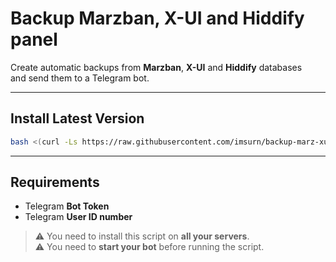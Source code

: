 # Backup Marzban, X-UI and Hiddify panel

Create automatic backups from **Marzban**, **X-UI** and **Hiddify** databases  
and send them to a Telegram bot.




---

## Install Latest Version  

```bash
bash <(curl -Ls https://raw.githubusercontent.com/imsurn/backup-marz-xui/main/backup.sh)
```

---

## Requirements
- Telegram **Bot Token**
- Telegram **User ID number**

> ⚠️ You need to install this script on **all your servers**.  
> ⚠️ You need to **start your bot** before running the script.


